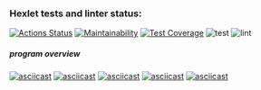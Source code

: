 ### Hexlet tests and linter status:
[![Actions Status](https://github.com/jPee2k/frontend-project-lvl2/workflows/hexlet-check/badge.svg)](https://github.com/jPee2k/frontend-project-lvl2/actions)
[![Maintainability](https://api.codeclimate.com/v1/badges/31949266a724b47c4788/maintainability)](https://codeclimate.com/github/jPee2k/frontend-project-lvl2/maintainability)
[![Test Coverage](https://api.codeclimate.com/v1/badges/31949266a724b47c4788/test_coverage)](https://codeclimate.com/github/jPee2k/frontend-project-lvl2/test_coverage)
![test](https://github.com/jPee2k/frontend-project-lvl2/actions/workflows/test.yml/badge.svg)
![lint](https://github.com/jPee2k/frontend-project-lvl2/actions/workflows/lint.yml/badge.svg)

##### program overview
[![asciicast](https://asciinema.org/a/58RVt15ThnU0qysrd24fGNnKi.svg)](https://asciinema.org/a/58RVt15ThnU0qysrd24fGNnKi)
[![asciicast](https://asciinema.org/a/f3YOPojqA6hKXh0OAeHXzbuFI.svg)](https://asciinema.org/a/f3YOPojqA6hKXh0OAeHXzbuFI)
[![asciicast](https://asciinema.org/a/ggP34vFXSt06R6eAQx2cWY2F7.svg)](https://asciinema.org/a/ggP34vFXSt06R6eAQx2cWY2F7)
[![asciicast](https://asciinema.org/a/ogR3koNbtJyDCEJPoxRBKBFYV.svg)](https://asciinema.org/a/ogR3koNbtJyDCEJPoxRBKBFYV)
[![asciicast](https://asciinema.org/a/z9nQn75feWOFiI5ATgB3GXgx3.svg)](https://asciinema.org/a/z9nQn75feWOFiI5ATgB3GXgx3)
